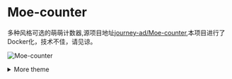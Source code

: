 # Moe-counter

多种风格可选的萌萌计数器,源项目地址[journey-ad/Moe-counter](https://github.com/journey-ad/Moe-counter),本项目进行了Docker化，技术不佳，请见谅。

![Moe-counter](https://count.koalarong.com/get/@Moe-counter.github)

<details>
<summary>More theme</summary>

##### asoul
![asoul](https://count.koalarong.com/get/@demo?theme=asoul)

##### moebooru
![moebooru](https://count.koalarong.com/get/@demo?theme=moebooru)


## Demo
[https://icecf.cf/](https://icecf.cf/)

## Usage

### Nginx反代示例

```bash
location /get/ {
        proxy_pass http://docker-moe-counter:3000/get/;
        proxy_set_header Host $host:$server_port;
  }
```
